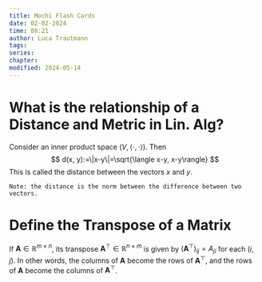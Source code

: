 ```yaml
---
title: Mochi Flash Cards
date: 02-02-2024
time: 08:21
author: Luca Trautmann
tags: 
series: 
chapter: 
modified: 2024-05-14
---
```

# What is the relationship of a Distance and Metric in Lin. Alg?

Consider an inner product space $(V,\langle\cdot, \cdot\rangle)$. Then
$$
d(x, y):=\|x-y\|=\sqrt{\langle x-y, x-y\rangle}
$$
This is called the distance between the vectors $x$ and $y$.

`Note: the distance is the norm between the difference between two vectors.`


# Define the Transpose of a Matrix
If $\mathbf{A} \in \mathbb{R}^{m \times n}$, its transpose $\mathbf{A}^{\top} \in \mathbb{R}^{n \times m}$ is given by $\left(\mathbf{A}^{\top}\right)_{i j}=A_{j i}$ for each $(i, j)$. In other words, the columns of $\mathbf{A}$ become the rows of $\mathbf{A}^{\top}$, and the rows of $\mathbf{A}$ become the columns of $\mathbf{A}^{\top}$.